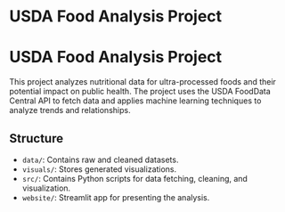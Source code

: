 # USDA Food Analysis Project
# USDA Food Analysis Project

This project analyzes nutritional data for ultra-processed foods and their potential impact on public health. The project uses the USDA FoodData Central API to fetch data and applies machine learning techniques to analyze trends and relationships.

## Structure
- `data/`: Contains raw and cleaned datasets.
- `visuals/`: Stores generated visualizations.
- `src/`: Contains Python scripts for data fetching, cleaning, and visualization.
- `website/`: Streamlit app for presenting the analysis.